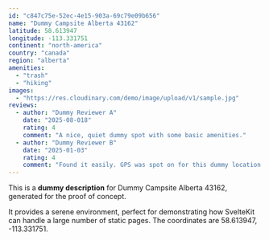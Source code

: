 ```yaml
---
id: "c847c75e-52ec-4e15-903a-69c79e09b656"
name: "Dummy Campsite Alberta 43162"
latitude: 58.613947
longitude: -113.331751
continent: "north-america"
country: "canada"
region: "alberta"
amenities:
  - "trash"
  - "hiking"
images:
  - "https://res.cloudinary.com/demo/image/upload/v1/sample.jpg"
reviews:
  - author: "Dummy Reviewer A"
    date: "2025-08-018"
    rating: 4
    comment: "A nice, quiet dummy spot with some basic amenities."
  - author: "Dummy Reviewer B"
    date: "2025-01-03"
    rating: 4
    comment: "Found it easily. GPS was spot on for this dummy location."
---
```


This is a **dummy description** for Dummy Campsite Alberta 43162, generated for the proof of concept.

It provides a serene environment, perfect for demonstrating how SvelteKit can handle a large number of static pages. The coordinates are 58.613947, -113.331751.
